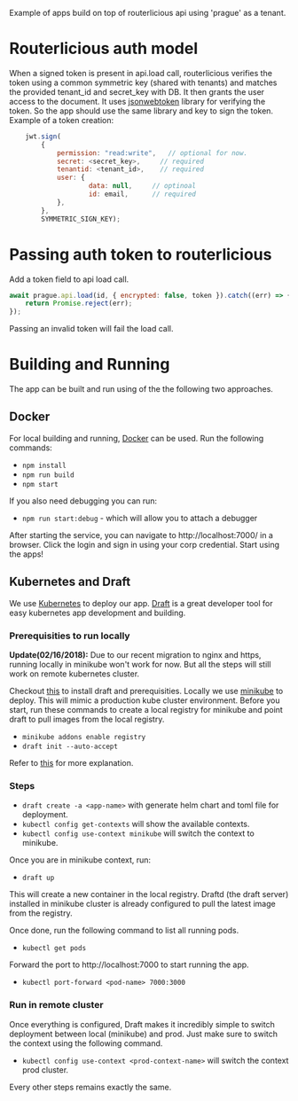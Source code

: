 Example of apps build on top of routerlicious api using 'prague' as a tenant.

# Routerlicious auth model
When a signed token is present in api.load call, routerlicious verifies the token using a common symmetric key (shared with tenants) and matches the provided tenant_id and secret_key with DB. It then grants the user access to the document. It uses [jsonwebtoken](https://www.npmjs.com/package/jsonwebtoken) library for verifying the token. So the app should use the same library and key to sign the token. Example of a token creation:

```javascript
    jwt.sign(
        {
            permission: "read:write",   // optional for now.
            secret: <secret_key>,     // required
            tenantid: <tenant_id>,    // required
            user: {
                    data: null,     // optinoal
                    id: email,      // required
            },
        },
        SYMMETRIC_SIGN_KEY);
```

# Passing auth token to routerlicious
Add a token field to api load call.

```javascript
await prague.api.load(id, { encrypted: false, token }).catch((err) => {
    return Promise.reject(err);
});
```
Passing an invalid token will fail the load call.

# Building and Running
The app can be built and run using of the the following two approaches.

## Docker
For local building and running, [Docker](https://www.docker.com/) can be used. Run the following commands:

* `npm install`
* `npm run build`
* `npm start`

If you also need debugging you can run:

* `npm run start:debug` - which will allow you to attach a debugger

After starting the service, you can navigate to http://localhost:7000/ in a browser. Click the login and sign in using your corp credential. Start using the apps!

## Kubernetes and Draft
We use [Kubernetes](https://kubernetes.io/) to deploy our app. [Draft](https://github.com/Azure/draft) is a great developer tool for easy kubernetes app development and building.

### Prerequisities to run locally
**Update(02/16/2018):** Due to our recent migration to nginx and https, running locally in minikube won't work for now. But all the steps will still work on remote kubernetes cluster.

Checkout [this](https://github.com/Azure/draft/blob/master/docs/install.md) to install draft and prerequisities. Locally we use [minikube](https://github.com/kubernetes/minikube) to deploy. This will mimic a production kube cluster environment.
Before you start, run these commands to create a local registry for minikube and point draft to pull images from the local registry.

* `minikube addons enable registry`
* `draft init --auto-accept`

Refer to [this](https://github.com/Azure/draft/blob/master/docs/install.md) for more explanation.

### Steps
* `draft create -a <app-name>` with generate helm chart and toml file for deployment.
* `kubectl config get-contexts` will show the available contexts.
* `kubectl config use-context minikube` will switch the context to minikube.

Once you are in minikube context, run:
* `draft up`

This will create a new container in the local registry. Draftd (the draft server) installed in minikube cluster is already configured to pull the latest image from the registry.

Once done, run the following command to list all running pods.
* `kubectl get pods`

Forward the port to http://localhost:7000 to start running the app.
* `kubectl port-forward <pod-name> 7000:3000`

### Run in remote cluster
Once everything is configured, Draft makes it incredibly simple to switch deployment between local (minikube) and prod. Just make sure to switch the context using the following command.
* `kubectl config use-context <prod-context-name>` will switch the context prod cluster.

Every other steps remains exactly the same.